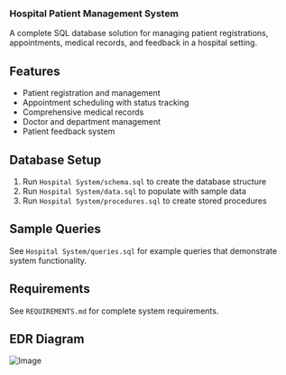 ### Hospital Patient Management System

A complete SQL database solution for managing patient registrations, appointments, medical records, and feedback in a hospital setting.

## Features

- Patient registration and management
- Appointment scheduling with status tracking
- Comprehensive medical records
- Doctor and department management
- Patient feedback system

## Database Setup

1. Run `Hospital System/schema.sql` to create the database structure
2. Run `Hospital System/data.sql` to populate with sample data
3. Run `Hospital System/procedures.sql` to create stored procedures

## Sample Queries

See `Hospital System/queries.sql` for example queries that demonstrate system functionality.

## Requirements

See `REQUIREMENTS.md` for complete system requirements.

## EDR Diagram
![Image](https://github.com/user-attachments/assets/5e2dd9e0-8d85-4ae3-8730-7eae10af9439)

